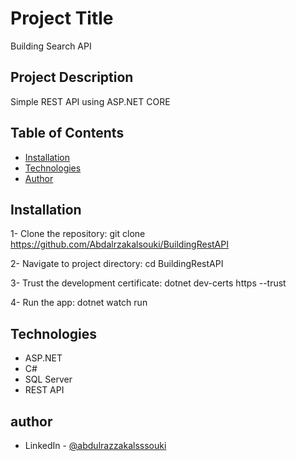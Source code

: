 # Project Title

Building Search API

## Project Description

Simple REST API using ASP.NET CORE

## Table of Contents

- [Installation](#installation)
- [Technologies](#technologies)
- [Author](#author)

## Installation

1- Clone the repository:
git clone https://github.com/Abdalrzakalsouki/BuildingRestAPI

2- Navigate to project directory:
cd BuildingRestAPI

3- Trust the development certificate:
dotnet dev-certs https --trust

4- Run the app:
dotnet watch run

## Technologies

- ASP.NET
- C#
- SQL Server
- REST API

## author

- LinkedIn - [@abdulrazzakalsssouki](https://www.linkedin.com/in/abdulrazzakalsssouki)
